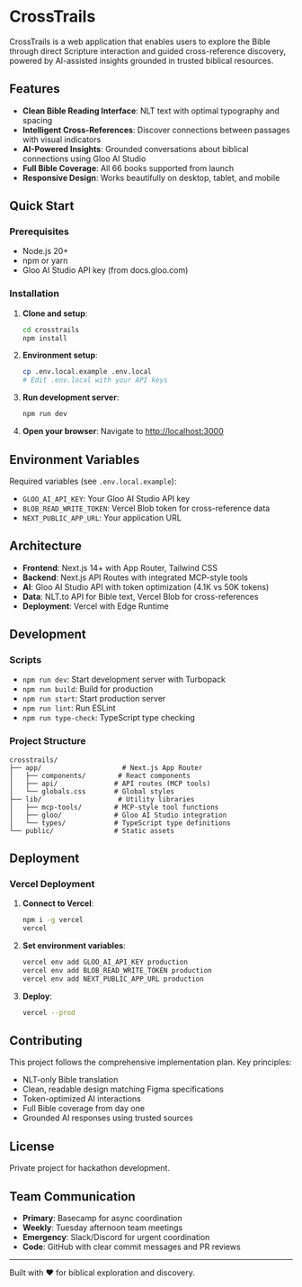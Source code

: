 # CrossTrails

CrossTrails is a web application that enables users to explore the Bible through direct Scripture interaction and guided cross-reference discovery, powered by AI-assisted insights grounded in trusted biblical resources.

## Features

- **Clean Bible Reading Interface**: NLT text with optimal typography and spacing
- **Intelligent Cross-References**: Discover connections between passages with visual indicators
- **AI-Powered Insights**: Grounded conversations about biblical connections using Gloo AI Studio
- **Full Bible Coverage**: All 66 books supported from launch
- **Responsive Design**: Works beautifully on desktop, tablet, and mobile

## Quick Start

### Prerequisites

- Node.js 20+
- npm or yarn
- Gloo AI Studio API key (from docs.gloo.com)

### Installation

1. **Clone and setup**:
   ```bash
   cd crosstrails
   npm install
   ```

2. **Environment setup**:
   ```bash
   cp .env.local.example .env.local
   # Edit .env.local with your API keys
   ```

3. **Run development server**:
   ```bash
   npm run dev
   ```

4. **Open your browser**:
   Navigate to [http://localhost:3000](http://localhost:3000)

## Environment Variables

Required variables (see `.env.local.example`):

- `GLOO_AI_API_KEY`: Your Gloo AI Studio API key
- `BLOB_READ_WRITE_TOKEN`: Vercel Blob token for cross-reference data
- `NEXT_PUBLIC_APP_URL`: Your application URL

## Architecture

- **Frontend**: Next.js 14+ with App Router, Tailwind CSS
- **Backend**: Next.js API Routes with integrated MCP-style tools
- **AI**: Gloo AI Studio API with token optimization (4.1K vs 50K tokens)
- **Data**: NLT.to API for Bible text, Vercel Blob for cross-references
- **Deployment**: Vercel with Edge Runtime

## Development

### Scripts

- `npm run dev`: Start development server with Turbopack
- `npm run build`: Build for production
- `npm run start`: Start production server
- `npm run lint`: Run ESLint
- `npm run type-check`: TypeScript type checking

### Project Structure

```
crosstrails/
├── app/                    # Next.js App Router
│   ├── components/        # React components
│   ├── api/              # API routes (MCP tools)
│   └── globals.css       # Global styles
├── lib/                   # Utility libraries
│   ├── mcp-tools/        # MCP-style tool functions
│   ├── gloo/             # Gloo AI Studio integration
│   └── types/            # TypeScript type definitions
└── public/               # Static assets
```

## Deployment

### Vercel Deployment

1. **Connect to Vercel**:
   ```bash
   npm i -g vercel
   vercel
   ```

2. **Set environment variables**:
   ```bash
   vercel env add GLOO_AI_API_KEY production
   vercel env add BLOB_READ_WRITE_TOKEN production
   vercel env add NEXT_PUBLIC_APP_URL production
   ```

3. **Deploy**:
   ```bash
   vercel --prod
   ```

## Contributing

This project follows the comprehensive implementation plan. Key principles:

- NLT-only Bible translation
- Clean, readable design matching Figma specifications
- Token-optimized AI interactions
- Full Bible coverage from day one
- Grounded AI responses using trusted sources

## License

Private project for hackathon development.

## Team Communication

- **Primary**: Basecamp for async coordination
- **Weekly**: Tuesday afternoon team meetings
- **Emergency**: Slack/Discord for urgent coordination
- **Code**: GitHub with clear commit messages and PR reviews

---

Built with ❤️ for biblical exploration and discovery.